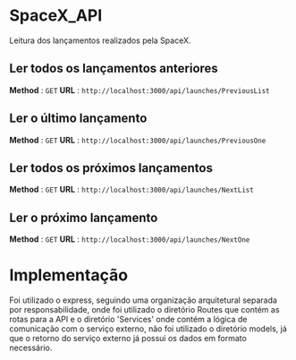 # SpaceX_API

Leitura dos lançamentos realizados pela SpaceX.

## Ler todos os lançamentos anteriores

**Method** : `GET`
**URL** : `http://localhost:3000/api/launches/PreviousList`

## Ler o último lançamento

**Method** : `GET`
**URL** : `http://localhost:3000/api/launches/PreviousOne`

## Ler todos os próximos lançamentos

**Method** : `GET`
**URL** : `http://localhost:3000/api/launches/NextList`

## Ler o próximo lançamento

**Method** : `GET`
**URL** : `http://localhost:3000/api/launches/NextOne`

# Implementação

Foi utilizado o express, seguindo uma organização arquitetural separada por responsabilidade, onde foi utilizado o diretório Routes que contém as rotas para a API e o diretório 'Services' onde contém a lógica de comunicação com o serviço externo, não foi utilizado o diretório models, já que o retorno do serviço externo já possui os dados em formato necessário.
